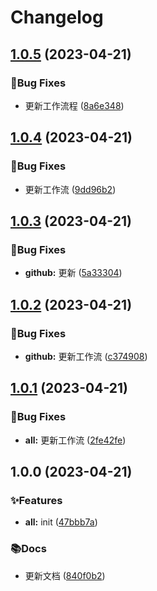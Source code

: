# Changelog
<!-- #region recent-beta -->

## [1.0.5](https://github.com/topjf/test/compare/v1.0.4...v1.0.5) (2023-04-21)


### 🐛Bug Fixes

* 更新工作流程 ([8a6e348](https://github.com/topjf/test/commit/8a6e348474af71ebad3589beb2e8f9e96b31a1e6))

## [1.0.4](https://github.com/topjf/test/compare/v1.0.3...v1.0.4) (2023-04-21)


### 🐛Bug Fixes

* 更新工作流 ([9dd96b2](https://github.com/topjf/test/commit/9dd96b24106897b1fac0cb15ed415d7b67871d31))

## [1.0.3](https://github.com/topjf/test/compare/v1.0.2...v1.0.3) (2023-04-21)


### 🐛Bug Fixes

* **github:** 更新 ([5a33304](https://github.com/topjf/test/commit/5a33304c616350a5b1ddec2c80b77b6ade5bafa6))

## [1.0.2](https://github.com/topjf/test/compare/v1.0.1...v1.0.2) (2023-04-21)


### 🐛Bug Fixes

* **github:** 更新工作流 ([c374908](https://github.com/topjf/test/commit/c374908f1657fa58bb54fc193283a9250fc3633a))

## [1.0.1](https://github.com/topjf/test/compare/v1.0.0...v1.0.1) (2023-04-21)


### 🐛Bug Fixes

* **all:** 更新工作流 ([2fe42fe](https://github.com/topjf/test/commit/2fe42feb056bc057f6fb022f3caebe22f78a9446))

## 1.0.0 (2023-04-21)


### ✨Features

* **all:** init ([47bbb7a](https://github.com/topjf/test/commit/47bbb7ab5bf6cebc2193f5ae44a4525e636e41a3))


### 📚Docs

* 更新文档 ([840f0b2](https://github.com/topjf/test/commit/840f0b28ccae037ae967a40fa9032b2cede579d0))

<!-- #endregion recent-beta -->

